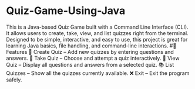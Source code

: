 # Quiz-Game-Using-Java
This is a Java-based Quiz Game built with a Command Line Interface (CLI). It allows users to create, take, view, and list quizzes right from the terminal. Designed to be simple, interactive, and easy to use, this project is great for learning Java basics, file handling, and command-line interactions.
#📌 Features
📝 Create Quiz – Add new quizzes by entering questions and answers.
🎯 Take Quiz – Choose and attempt a quiz interactively.
👀 View Quiz – Display all questions and answers from a selected quiz.
📚 List Quizzes – Show all the quizzes currently available.
❌ Exit – Exit the program safely.
